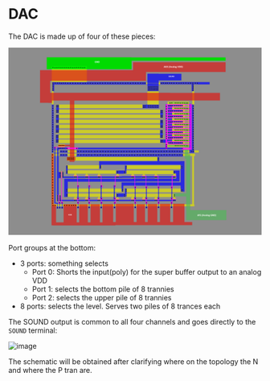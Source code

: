# DAC

The DAC is made up of four of these pieces:

![PSG_DAC](/imgstore/PSG_DAC.png)

Port groups at the bottom:
- 3 ports: something selects
   - Port 0: Shorts the input(poly) for the super buffer output to an analog VDD
   - Port 1: selects the bottom pile of 8 trannies
   - Port 2: selects the upper pile of 8 trannies
- 8 ports: selects the level. Serves two piles of 8 trances each

The SOUND output is common to all four channels and goes directly to the `SOUND` terminal:

![image](/imstore/177565232-0ce7a949-0d31-4bbc-a9c0-457cbd9f13bc.png)

The schematic will be obtained after clarifying where on the topology the N and where the P tran are.
